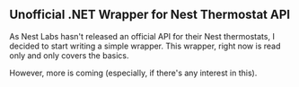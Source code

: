 ## Unofficial .NET Wrapper for Nest Thermostat API

As Nest Labs hasn't released an official API for their Nest thermostats, I decided to start
writing a simple wrapper. This wrapper, right now is read only and only covers the basics.

However, more is coming (especially, if there's any interest in this).

